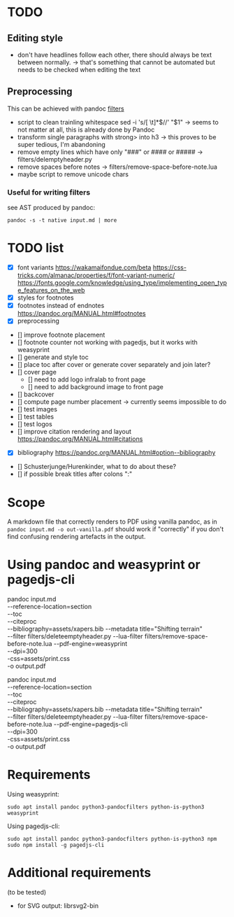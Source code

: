# TODO

## Editing style

- don't have headlines follow each other, there should always be text
  between normally. → that's something that cannot be automated but
  needs to be checked when editing the text

## Preprocessing

This can be achieved with pandoc [filters](https://pandoc.org/filters.html)

- script to clean trainling whitespace
  sed -i 's/[ \t]*$//' "$1"
  → seems to not matter at all, this is already done by Pandoc
- transform single paragraphs with strong> into h3 → this proves to be
  super tedious, I'm abandoning
- remove empty lines which have only "###" or #### or #####
  → filters/delemptyheader.py
- remove spaces before notes
  → filters/remove-space-before-note.lua
- maybe script to remove unicode chars

### Useful for writing filters

see AST produced by pandoc:

 `pandoc -s -t native input.md | more`

# TODO list

- [x] font variants
      https://wakamaifondue.com/beta
      https://css-tricks.com/almanac/properties/f/font-variant-numeric/
      https://fonts.google.com/knowledge/using_type/implementing_open_type_features_on_the_web
- [x] styles for footnotes
- [x] footnotes instead of endnotes
      https://pandoc.org/MANUAL.html#footnotes
- [x] preprocessing
- [] improve footnote placement
- [] footnote counter not working with pagedjs, but it works with
     weasyprint
- [] generate and style toc
- [] place toc after cover or generate cover separately and join later?
- [] cover page
  - [] need to add logo infralab to front page
  - [] need to add background image to front page
- [] backcover
- [] compute page number placement → currently seems impossible to do
- [] test images
- [] test tables
- [] test logos
- [] improve citation rendering and layout
      https://pandoc.org/MANUAL.html#citations
- [x] bibliography
      https://pandoc.org/MANUAL.html#option--bibliography
- [] Schusterjunge/Hurenkinder, what to do about these?
- [] if possible break titles after colons ":"

# Scope

A markdown file that correctly renders to PDF using vanilla pandoc, as
in `pandoc input.md -o out-vanilla.pdf` should work if "correctly" if
you don't find confusing rendering artefacts in the output.

# Using pandoc and weasyprint or pagedjs-cli

pandoc input.md\
       --reference-location=section\
       --toc\
       --citeproc\
       --bibliography=assets/xapers.bib
       --metadata title="Shifting terrain"\
       --filter filters/deleteemptyheader.py
       --lua-filter filters/remove-space-before-note.lua
       --pdf-engine=weasyprint\
       --dpi=300\
       -css=assets/print.css\
       -o output.pdf

pandoc input.md\
       --reference-location=section\
       --toc\
       --citeproc\
       --bibliography=assets/xapers.bib
       --metadata title="Shifting terrain"\
       --filter filters/deleteemptyheader.py
       --lua-filter filters/remove-space-before-note.lua
       --pdf-engine=pagedjs-cli\
       --dpi=300\
       -css=assets/print.css\
       -o output.pdf

# Requirements


Using weasyprint:

  `sudo apt install pandoc python3-pandocfilters python-is-python3 weasyprint`

Using pagedjs-cli:

  `sudo apt install pandoc python3-pandocfilters python-is-python3 npm`
  `sudo npm install -g pagedjs-cli`

# Additional requirements

(to be tested)
* for SVG output: librsvg2-bin
